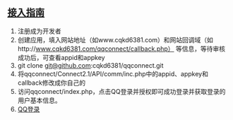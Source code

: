## [接入指南](https://connect.qq.com/manage.html#/)
1. 注册成为开发者
2. 创建应用，填入网站地址（如www.cqkd6381.com）和网站回调域（如http://www.cqkd6381.com/qqconnect/callback.php） 等信息，等待审核成功后，可查看appid和appkey
3. git clone git@github.com:cqkd6381/qqconnect.git
4. 将qqconnect/Connect2.1/API/comm/inc.php中的appid、appkey和callback修改成你自己的
5. 访问qqconnect/index.php，点击QQ登录并授权即可成功登录并获取登录的用户基本信息。
6. [QQ登录](http://www.cqkd6381.com/qqconnect/index.php)
